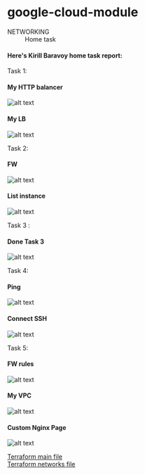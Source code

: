 # google-cloud-module


<dl>
  <dt>NETWORKING</dt>
  <dd>Home task</dd>
</dl>



#### Here's Kirill Baravoy home task report:
Task 1: <br>
#### My HTTP balancer
![alt text](https://github.com/MNT-Lab/google-cloud-module/blob/kbaravoy/Day%203/img/t1-http-balancer.png "HTTP balancer")
#### My LB
![alt text](https://github.com/MNT-Lab/google-cloud-module/blob/kbaravoy/Day%203/img/t1-load-balancer.png "Load-balancer!")

Task 2: <br>
#### FW
![alt text](https://github.com/MNT-Lab/google-cloud-module/blob/kbaravoy/Day%203/img/t2-fw-rule.png "FW")
#### List instance
![alt text](https://github.com/MNT-Lab/google-cloud-module/blob/kbaravoy/Day%203/img/t2-list-instance.png "List instance")

Task 3 : <br>
#### Done Task 3
![alt text](https://github.com/MNT-Lab/google-cloud-module/blob/kbaravoy/Day%203/img/t3-done.png "Task 3 done")

Task 4: <br>
#### Ping
![alt text](https://github.com/MNT-Lab/google-cloud-module/blob/kbaravoy/Day%203/img/t4-ping.png "Successful ping")
#### Connect SSH
![alt text](https://github.com/MNT-Lab/google-cloud-module/blob/kbaravoy/Day%203/img/t4-ssh.png "Successful SSH")

Task 5: <br>
#### FW rules
![alt text](https://github.com/MNT-Lab/google-cloud-module/blob/kbaravoy/Day%203/img/t5-fw.png "FW rules")
#### My VPC
![alt text](https://github.com/MNT-Lab/google-cloud-module/blob/kbaravoy/Day%203/img/t5-vpc.png "VPC")
#### Custom Nginx Page
![alt text](https://github.com/MNT-Lab/google-cloud-module/blob/kbaravoy/Day%203/img/t5-nginx.png "Hello!")


[Terraform main file](https://github.com/MNT-Lab/google-cloud-module/blob/kbaravoy/Day%203/main.tf "Main.tf") <br>
[Terraform networks file](https://github.com/MNT-Lab/google-cloud-module/blob/kbaravoy/Day%203/networks.tf "networks.tf") <br>
